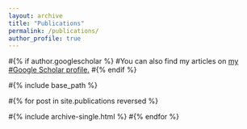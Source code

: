 ```yaml
---
layout: archive
title: "Publications"
permalink: /publications/
author_profile: true
---
```


#{% if author.googlescholar %}
#You can also find my articles on <u><a href="{{author.googlescholar}}">my #Google Scholar profile</a>.</u>
#{% endif %}

#{% include base_path %}

#{% for post in site.publications reversed %}

#{% include archive-single.html %}
#{% endfor %}
